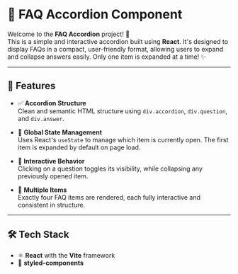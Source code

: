 # 📘 FAQ Accordion Component

Welcome to the **FAQ Accordion** project! 🎉  
This is a simple and interactive accordion built using **React**. It's designed to display FAQs in a compact, user-friendly format, allowing users to expand and collapse answers easily. Only one item is expanded at a time! ✨

---

## 🚀 Features

- ✅ **Accordion Structure**  
  Clean and semantic HTML structure using `div.accordion`, `div.question`, and `div.answer`.

- 🧠 **Global State Management**  
  Uses React's `useState` to manage which item is currently open. The first item is expanded by default on page load.

- 🔄 **Interactive Behavior**  
  Clicking on a question toggles its visibility, while collapsing any previously opened item.

- 🧩 **Multiple Items**  
  Exactly four FAQ items are rendered, each fully interactive and consistent in structure.

---

## 🛠️ Tech Stack

- ⚛️ **React** with the **Vite** framework
- 🎨 **styled-components**
